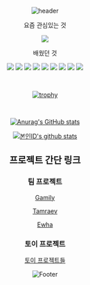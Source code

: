 <div align="center">
   
![header](https://capsule-render.vercel.app/api?type=waving&color=timeGradient&text=Welcome%20to%20honeypunch97%20GitHub%20&animation=twinkling&fontSize=30&fontAlignY=40&fontAlign=70&height=200)

<p>요즘 관심있는 것</p>
<p align="center">
   <img src="https://img.shields.io/badge/csharp-239120?style=flat&logo=csharp&logoColor=white""/>
  <br> 
</p>

<p>배웠던 것</p>
<p align="center">
   <img src="https://img.shields.io/badge/notion-000000?style=flat&logo=Notion&logoColor=while"/>
   <img src="https://img.shields.io/badge/HTML5-534f26?style=flat&logo=HTML5&logoColor=white"/>
   <img src="https://img.shields.io/badge/CSS3-1572B6?style=flat&logo=CSS3&logoColor=white"/>
   <img src="https://img.shields.io/badge/React-61DAFB?style=flat&logo=React&logoColor=white"/>
   <img src="https://img.shields.io/badge/Javascript-ffb13b?style=flat&logo=javascript&logoColor=white"/>
   <img src="https://img.shields.io/badge/Scss-cc6699?style=flat&logo=Sass&logoColor=white"/>
   <img src="https://img.shields.io/badge/styledcomponents-DB7093?style=flat&logo=styledcomponents&logoColor=white"/>
   <img src="https://img.shields.io/badge/sourcetree-0052CC?style=flat&logo=sourcetree&logoColor=white""/>
   <img src="https://img.shields.io/badge/typescript-3178C6?style=flat&logo=typescript&logoColor=white"/>
  <br> 
</p>

<br>


[![trophy](https://github-profile-trophy.vercel.app/?username=honeypunch97&row=1)](https://github.com/ryo-ma/github-profile-trophy)

<br>

[![Anurag's GitHub stats](https://github-readme-stats.vercel.app/api?username=honeypunch97)](https://github.com/honeypunch97/github-readme-stats)

[![본인ID's github stats](https://github-readme-stats.vercel.app/api/top-langs/?username=honeypunch97&show_icons=true&hide_border=true&title_color=004386&icon_color=004386&layout=compact)](https://github.comChuGyeong)

## 프로젝트 간단 링크

### 팀 프로젝트

[Gamily](https://github.com/ChuGyeong/Gamily)

[Tamraev](https://github.com/ChuGyeong/Tamraev)

[Ewha](https://github.com/ChuGyeong/Ewha)

### 토이 프로젝트

[토이 프로젝트들](https://github.com/honeypunch97/Toy-Project#readme)


![Footer](https://capsule-render.vercel.app/api?type=waving&color=timeGradient&animation=twinkling&fontSize=30&fontAlignY=40&fontAlign=70&height=200&section=footer)
</div>
